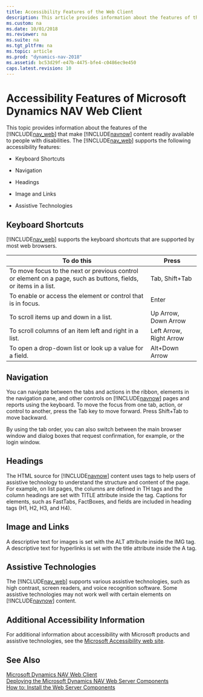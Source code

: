 ```yaml
---
title: Accessibility Features of the Web Client
description: This article provides information about the features of the Dynamics NAV web client content readily available to people with disabilities. 
ms.custom: na
ms.date: 10/01/2018
ms.reviewer: na
ms.suite: na
ms.tgt_pltfrm: na
ms.topic: article
ms.prod: "dynamics-nav-2018"
ms.assetid: bc53d29f-e47b-4475-bfe4-c0486ec9e450
caps.latest.revision: 10
---
```

# Accessibility Features of Microsoft Dynamics NAV Web Client
This topic provides information about the features of the [!INCLUDE[nav_web](includes/nav_web_md.md)] that make [!INCLUDE[navnow](includes/navnow_md.md)] content readily available to people with disabilities. The [!INCLUDE[nav_web](includes/nav_web_md.md)] supports the following accessibility features:  
  
-   Keyboard Shortcuts  
  
-   Navigation  
  
-   Headings  
  
-   Image and Links  
  
-   Assistive Technologies  
  
##  <a name="Keyboard"></a> Keyboard Shortcuts  
 [!INCLUDE[nav_web](includes/nav_web_md.md)] supports the keyboard shortcuts that are supported by most web browsers.  
  
|To do this|Press|  
|----------------|-----------|  
|To move focus to the next or previous control or element on a page, such as buttons, fields, or items in a list.|Tab, Shift+Tab|  
|To enable or access the element or control that is in focus.|Enter|  
|To scroll items up and down in a list.|Up Arrow, Down Arrow|  
|To scroll columns of an item left and right in a list.|Left Arrow, Right Arrow|  
|To open a drop-down list or look up a value for a field.|Alt+Down Arrow|  
  
##  <a name="Navigation"></a> Navigation  
 You can navigate between the tabs and actions in the ribbon, elements in the navigation pane, and other controls on [!INCLUDE[navnow](includes/navnow_md.md)] pages and reports using the keyboard. To move the focus from one tab, action, or control to another, press the Tab key to move forward. Press Shift+Tab to move backward.  
  
 By using the tab order, you can also switch between the main browser window and dialog boxes that request confirmation, for example, or the login window.  
  
##  <a name="Headings"></a> Headings  
 The HTML source for [!INCLUDE[navnow](includes/navnow_md.md)] content uses tags to help users of assistive technology to understand the structure and content of the page. For example, on list pages, the columns are defined in TH tags and the column headings are set with TITLE attribute inside the tag. Captions for elements, such as FastTabs, FactBoxes, and fields are included in heading tags \(H1, H2, H3, and H4\).  
  
##  <a name="Images"></a> Image and Links  
 A descriptive text for images is set with the ALT attribute inside the IMG tag. A descriptive text for hyperlinks is set with the title attribute inside the A tag.  
  
##  <a name="AssistiveTech"></a> Assistive Technologies  
 The [!INCLUDE[nav_web](includes/nav_web_md.md)] supports various assistive technologies, such as high contrast, screen readers, and voice recognition software. Some assistive technologies may not work well with certain elements on [!INCLUDE[navnow](includes/navnow_md.md)] content.  
  
## Additional Accessibility Information  
 For additional information about accessibility with Microsoft products and assistive technologies, see the [Microsoft Accessibility web site](https://go.microsoft.com/fwlink/?LinkID=251222).  
  
## See Also  
 [Microsoft Dynamics NAV Web Client](Microsoft-Dynamics-NAV-Web-Client.md)   
 [Deploying the Microsoft Dynamics NAV Web Server Components](Deploying-the-Microsoft-Dynamics-NAV-Web-Server-Components.md)   
 [How to: Install the Web Server Components](How-to--Install-the-Web-Server-Components.md)
